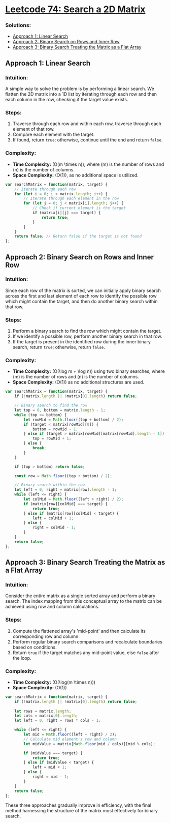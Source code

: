 # [Leetcode 74: Search a 2D Matrix](https://leetcode.com/problems/search-a-2d-matrix/)

### Solutions:
- [Approach 1: Linear Search](#approach-1-linear-search)
- [Approach 2: Binary Search on Rows and Inner Row](#approach-2-binary-search-on-rows-and-inner-row)
- [Approach 3: Binary Search Treating the Matrix as a Flat Array](#approach-3-binary-search-treating-the-matrix-as-a-flat-array)

## Approach 1: Linear Search

### Intuition:
A simple way to solve the problem is by performing a linear search. We flatten the 2D matrix into a 1D list by iterating through each row and then each column in the row, checking if the target value exists.

### Steps:
1. Traverse through each row and within each row, traverse through each element of that row.
2. Compare each element with the target.
3. If found, return `true`; otherwise, continue until the end and return `false`.

### Complexity:
- **Time Complexity:** \(O(m \times n)\), where \(m\) is the number of rows and \(n\) is the number of columns.
- **Space Complexity:** \(O(1)\), as no additional space is utilized.

```javascript
var searchMatrix = function(matrix, target) {
    // Iterate through each row
    for (let i = 0; i < matrix.length; i++) {
        // Iterate through each element in the row
        for (let j = 0; j < matrix[i].length; j++) {
            // Check if current element is the target
            if (matrix[i][j] === target) {
                return true;
            }
        }
    }
    return false; // Return false if the target is not found
};
```

## Approach 2: Binary Search on Rows and Inner Row

### Intuition:
Since each row of the matrix is sorted, we can initially apply binary search across the first and last element of each row to identify the possible row which might contain the target, and then do another binary search within that row.

### Steps:
1. Perform a binary search to find the row which might contain the target.
2. If we identify a possible row, perform another binary search in that row.
3. If the target is present in the identified row during the inner binary search, return `true`; otherwise, return `false`.

### Complexity:
- **Time Complexity:** \(O(\log m + \log n)\) using two binary searches, where \(m\) is the number of rows and \(n\) is the number of columns.
- **Space Complexity:** \(O(1)\) as no additional structures are used.

```javascript
var searchMatrix = function(matrix, target) {
    if (!matrix.length || !matrix[0].length) return false;

    // Binary search to find the row
    let top = 0, bottom = matrix.length - 1;
    while (top <= bottom) {
        let rowMid = Math.floor((top + bottom) / 2);
        if (target < matrix[rowMid][0]) {
            bottom = rowMid - 1;
        } else if (target > matrix[rowMid][matrix[rowMid].length - 1]) {
            top = rowMid + 1;
        } else {
            break;
        }
    }

    if (top > bottom) return false;

    const row = Math.floor((top + bottom) / 2);

    // Binary search within the row
    let left = 0, right = matrix[row].length - 1;
    while (left <= right) {
        let colMid = Math.floor((left + right) / 2);
        if (matrix[row][colMid] === target) {
            return true;
        } else if (matrix[row][colMid] < target) {
            left = colMid + 1;
        } else {
            right = colMid - 1;
        }
    }
    return false;
};
```

## Approach 3: Binary Search Treating the Matrix as a Flat Array

### Intuition:
Consider the entire matrix as a single sorted array and perform a binary search. The index mapping from this conceptual array to the matrix can be achieved using row and column calculations.

### Steps:
1. Compute the flattened array's 'mid-point' and then calculate its corresponding row and column.
2. Perform regular binary search comparisons and recalculate boundaries based on conditions.
3. Return `true` if the target matches any mid-point value, else `false` after the loop.

### Complexity:
- **Time Complexity:** \(O(\log(m \times n))\)
- **Space Complexity:** \(O(1)\)

```javascript
var searchMatrix = function(matrix, target) {
    if (!matrix.length || !matrix[0].length) return false;
    
    let rows = matrix.length;
    let cols = matrix[0].length;
    let left = 0, right = rows * cols - 1;

    while (left <= right) {
        let mid = Math.floor((left + right) / 2);
        // Calculate mid element's row and column
        let midValue = matrix[Math.floor(mid / cols)][mid % cols];

        if (midValue === target) {
            return true;
        } else if (midValue < target) {
            left = mid + 1;
        } else {
            right = mid - 1;
        }
    }
    return false;
};
```

These three approaches gradually improve in efficiency, with the final method harnessing the structure of the matrix most effectively for binary search.

